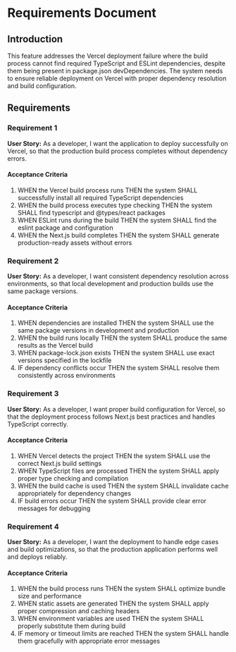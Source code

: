 # Requirements Document

## Introduction

This feature addresses the Vercel deployment failure where the build process cannot find required TypeScript and ESLint dependencies, despite them being present in package.json devDependencies. The system needs to ensure reliable deployment on Vercel with proper dependency resolution and build configuration.

## Requirements

### Requirement 1

**User Story:** As a developer, I want the application to deploy successfully on Vercel, so that the production build process completes without dependency errors.

#### Acceptance Criteria

1. WHEN the Vercel build process runs THEN the system SHALL successfully install all required TypeScript dependencies
2. WHEN the build process executes type checking THEN the system SHALL find typescript and @types/react packages
3. WHEN ESLint runs during the build THEN the system SHALL find the eslint package and configuration
4. WHEN the Next.js build completes THEN the system SHALL generate production-ready assets without errors

### Requirement 2

**User Story:** As a developer, I want consistent dependency resolution across environments, so that local development and production builds use the same package versions.

#### Acceptance Criteria

1. WHEN dependencies are installed THEN the system SHALL use the same package versions in development and production
2. WHEN the build runs locally THEN the system SHALL produce the same results as the Vercel build
3. WHEN package-lock.json exists THEN the system SHALL use exact versions specified in the lockfile
4. IF dependency conflicts occur THEN the system SHALL resolve them consistently across environments

### Requirement 3

**User Story:** As a developer, I want proper build configuration for Vercel, so that the deployment process follows Next.js best practices and handles TypeScript correctly.

#### Acceptance Criteria

1. WHEN Vercel detects the project THEN the system SHALL use the correct Next.js build settings
2. WHEN TypeScript files are processed THEN the system SHALL apply proper type checking and compilation
3. WHEN the build cache is used THEN the system SHALL invalidate cache appropriately for dependency changes
4. IF build errors occur THEN the system SHALL provide clear error messages for debugging

### Requirement 4

**User Story:** As a developer, I want the deployment to handle edge cases and build optimizations, so that the production application performs well and deploys reliably.

#### Acceptance Criteria

1. WHEN the build process runs THEN the system SHALL optimize bundle size and performance
2. WHEN static assets are generated THEN the system SHALL apply proper compression and caching headers
3. WHEN environment variables are used THEN the system SHALL properly substitute them during build
4. IF memory or timeout limits are reached THEN the system SHALL handle them gracefully with appropriate error messages